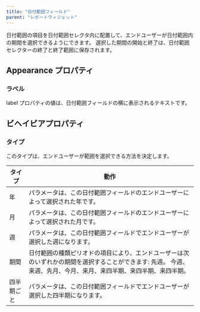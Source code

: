 ```yaml
---
title: "日付範囲フィールド"
parent: "レポートウィジェット"
---
```



日付範囲の項目を日付範囲セレクタ内に配置して、エンドユーザーが日付範囲内の期間を選択できるようにできます。 選択した期間の開始と終了は、日付範囲セレクターの終了と終了範囲に保存されます。

## Appearance プロパティ

### ラベル

label プロパティの値は、日付範囲フィールドの横に表示されるテキストです。

## ビヘイビアプロパティ

### タイプ

このタイプは、エンドユーザーが範囲を選択できる方法を決定します。

| タイプ   | 動作                                                                                  |
| ----- | ----------------------------------------------------------------------------------- |
| 年     | パラメータは、この日付範囲フィールドのエンドユーザーによって選択された年です。                                             |
| 月     | パラメータは、この日付範囲フィールドのエンドユーザーによって選択された月です。                                             |
| 週     | パラメータは、この日付範囲フィールドでエンドユーザーが選択した週になります。                                              |
| 期間    | 日付範囲の種類ピリオドの項目により、エンドユーザーは次のいずれかの期間を選択することができます: 先週。 今週、来週、先月、今月、来月、来四半期、来四半期、来四半期。 |
| 四半期ごと | パラメータは、この日付範囲フィールドでエンドユーザーが選択した四半期になります。                                            |
